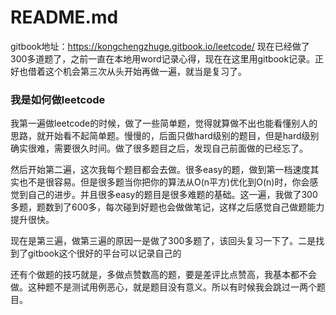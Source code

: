 # README.md

gitbook地址：https://kongchengzhuge.gitbook.io/leetcode/
现在已经做了300多道题了，之前一直在本地用word记录心得，现在在这里用gitbook记录。正好也借着这个机会第三次从头开始再做一遍，就当是复习了。

### 我是如何做leetcode

我第一遍做leetcode的时候，做了一些简单题，觉得就算做不出也能看懂别人的思路，就开始看不起简单题。慢慢的，后面只做hard级别的题目，但是hard级别确实很难，需要很久时间。做了很多题目之后，发现自己前面做的已经忘了。

然后开始第二遍，这次我每个题目都会去做。很多easy的题，做到第一档速度其实也不是很容易。但是很多题当你把你的算法从O\(n平方\)优化到O\(n\)时，你会感觉到自己的进步。并且很多easy的题目是很多难题的基础。这一遍，我做了300多题，题数到了600多，每次碰到好题也会做做笔记，这样之后感觉自己做题能力提升很快。

现在是第三遍，做第三遍的原因一是做了300多题了，该回头复习一下了。二是找到了gitbook这个很好的平台可以记录自己的



还有个做题的技巧就是，多做点赞数高的题，要是差评比点赞高，我基本都不会做。这种题不是测试用例恶心，就是题目没有意义。所以有时候我会跳过一两个题目。

 
